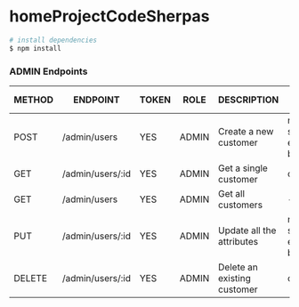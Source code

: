 # homeProjectCodeSherpas

```bash
# install dependencies
$ npm install
```

### ADMIN Endpoints

| METHOD | ENDPOINT         | TOKEN | ROLE  | DESCRIPTION                 | POST PARAMS                         | RETURNS                                             |
| ------ | ---------------- | ----- | ----- | --------------------------- | ----------------------------------- | --------------------------------------------------- |
| POST   | /admin/users     | YES   | ADMIN | Create a new customer       | name, surname, email and birth_date | token?                                              |
| GET    | /admin/users/:id | YES   | ADMIN | Get a single customer       | customer_id                         | {customer}                                          |
| GET    | /admin/users     | YES   | ADMIN | Get all customers           | -                                   | [{customers}]                                       |
| PUT    | /admin/users/:id | YES   | ADMIN | Update all the attributes   | name, surname, email and birth_date | {customer}                                          |
| DELETE | /admin/users/:id | YES   | ADMIN | Delete an existing customer | customer_id                         | "This customer, ${customer.name}, has been deleted" |
